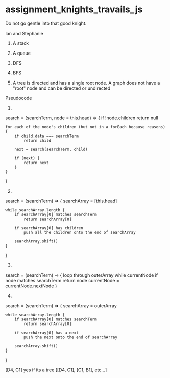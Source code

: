 # assignment_knights_travails_js
Do not go gentle into that good knight.

Ian and Stephanie

1. A stack

2. A queue

3. DFS

4. BFS

5. A tree is directed and has a single root node. A graph does not have a "root" node and can be directed or undirected


Pseudocode

1.

search = (searchTerm, node = this.head) => {
	if !node.children return null

	for each of the node's children (but not in a forEach because reasons) {
		if child.data === searchTerm
			return child

		next = search(searchTerm, child)

		if (next) {
			return next
		}
	}
}


2.

search = (searchTerm) => {
	searchArray = [this.head]

	while searchArray.length {
		if searchArray[0] matches searchTerm
			return searchArray[0]

		if searchArray[0] has children
			push all the children onto the end of searchArray

		searchArray.shift()
	}
}

3.

search = (searchTerm) => {
	loop through outerArray
		while currentNode
			if node matches searchTerm return node
			currentNode = currentNode.nextNode
}

4.

search = (searchTerm) => {
	searchArray = outerArray

	while searchArray.length {
		if searchArray[0] matches searchTerm
			return searchArray[0]

		if searchArray[0] has a next
			push the next onto the end of searchArray

		searchArray.shift()
	}
}



[D4, C1]
yes if its a tree
[[D4, C1], [C1, B1], etc...]

